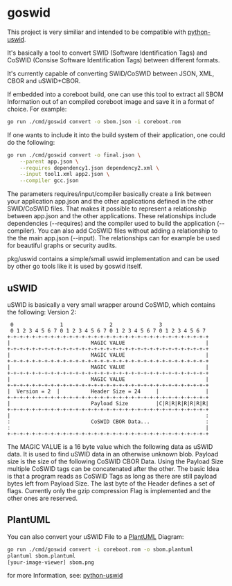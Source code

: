 # goswid

This project is very similiar and intended to be compatible with [python-uswid](https://github.com/hughsie/python-uswid).

It's basically a tool to convert SWID (Software Identification Tags) and CoSWID (Consise Software Identification Tags) between different formats.

It's currently capable of converting SWID/CoSWID between JSON, XML, CBOR and uSWID+CBOR.

If embedded into a coreboot build, one can use this tool to extract all SBOM Information out of an compiled coreboot image and save it in a format of choice. For example:
```sh
go run ./cmd/goswid convert -o sbom.json -i coreboot.rom
```

If one wants to include it into the build system of their application, one could do the following:
```sh
go run ./cmd/goswid convert -o final.json \
    --parent app.json \
    --requires dependency1.json dependency2.xml \
    --input tool1.xml app2.json \
    --compiler gcc.json
```
The parameters requires/input/compiler basically create a link between your application app.json and the other applications defined in the other SWID/CoSWID files. That makes it possible to represent a relationship between app.json and the other applications. These relationships include dependencies (--requires) and the compiler used to build the application (--compiler). You can also add CoSWID files without adding a relationship to the the main app.json (--input).
The relationships can for example be used for beautiful graphs or security audits.

pkg/uswid contains a simple/small uswid implementation and can be used by other go tools like it is used by goswid itself.

## uSWID
uSWID is basically a very small wrapper around CoSWID, which contains the following:
Version 2:
```
 0               1               2               3               
 0 1 2 3 4 5 6 7 0 1 2 3 4 5 6 7 0 1 2 3 4 5 6 7 0 1 2 3 4 5 6 7 
+-+-+-+-+-+-+-+-+-+-+-+-+-+-+-+-+-+-+-+-+-+-+-+-+-+-+-+-+-+-+-+-+
|                          MAGIC VALUE                          |
+-+-+-+-+-+-+-+-+-+-+-+-+-+-+-+-+-+-+-+-+-+-+-+-+-+-+-+-+-+-+-+-+
|                          MAGIC VALUE                          |
+-+-+-+-+-+-+-+-+-+-+-+-+-+-+-+-+-+-+-+-+-+-+-+-+-+-+-+-+-+-+-+-+
|                          MAGIC VALUE                          |
+-+-+-+-+-+-+-+-+-+-+-+-+-+-+-+-+-+-+-+-+-+-+-+-+-+-+-+-+-+-+-+-+
|                          MAGIC VALUE                          |
+-+-+-+-+-+-+-+-+-+-+-+-+-+-+-+-+-+-+-+-+-+-+-+-+-+-+-+-+-+-+-+-+
|  Version = 2  |          Header Size = 24     |               |
+-+-+-+-+-+-+-+-+-+-+-+-+-+-+-+-+-+-+-+-+-+-+-+-+-+-+-+-+-+-+-+-+
|                          Payload Size         |C|R|R|R|R|R|R|R|
+-+-+-+-+-+-+-+-+-+-+-+-+-+-+-+-+-+-+-+-+-+-+-+-+-+-+-+-+-+-+-+-+
|                                                               :
:                          CoSWID CBOR Data...                  :
:                                                               |
+-+-+-+-+-+-+-+-+-+-+-+-+-+-+-+-+-+-+-+-+-+-+-+-+-+-+-+-+-+-+-+-+
```

The MAGIC VALUE is a 16 byte value which the following data as uSWID data. It is used to find uSWID data in an otherwise unknown blob. Payload size is the size of the following CoSWID CBOR Data. Using the Payload Size multiple CoSWID tags can be concatenated after the other. The basic Idea is that a program reads as CoSWID Tags as long as there are still payload bytes left from Payload Size. The last byte of the Header defines a set of flags. Currently only the gzip compression Flag is implemented and the other ones are reserved.

## PlantUML
You can also convert your uSWID File to a [PlantUML](https://plantuml.com) Diagram:
```sh
go run ./cmd/goswid convert -i coreboot.rom -o sbom.plantuml
plantuml sbom.plantuml
[your-image-viewer] sbom.png
```

for more Information, see: [python-uswid](https://github.com/hughsie/python-uswid)
